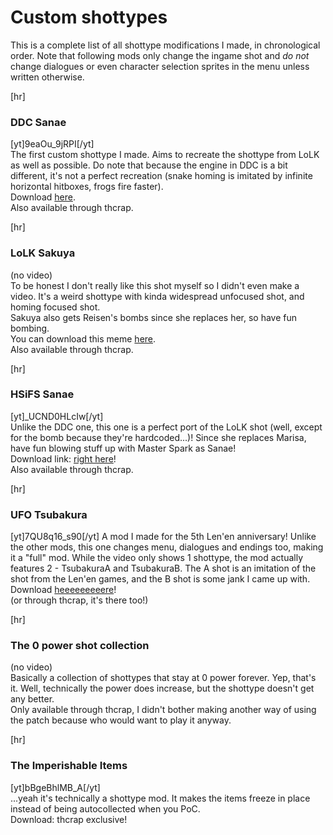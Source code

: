 # Custom shottypes
This is a complete list of all shottype modifications I made, in chronological order. Note that following mods only change the ingame shot and *do not* change dialogues or even
character selection sprites in the menu unless written otherwise.

[hr]
### DDC Sanae
[yt]9eaOu_9jRPI[/yt]  
The first custom shottype I made. Aims to recreate the shottype from LoLK as well as possible. Do note that because the engine in DDC is a bit different, it's not a perfect recreation
(snake homing is imitated by infinite horizontal hitboxes, frogs fire faster).  
Download [here](https://mega.nz/#!oh4lBA4C!Fq7UV5LfQulUaCAubGRk_LMLOeR4nfE9CdMa0OQZryA).  
Also available through thcrap.

[hr]
### LoLK Sakuya
(no video)  
To be honest I don't really like this shot myself so I didn't even make a video. It's a weird shottype with kinda widespread unfocused shot, and homing focused shot.  
Sakuya also gets Reisen's bombs since she replaces her, so have fun bombing.  
You can download this meme [here](https://mega.nz/#!1s5GHIqI!sSPZm0FZCxE_EL0jzGqC4oheH5Xs7-MmlbjARxqbzQY).  
Also available through thcrap.

[hr]
### HSiFS Sanae
[yt]\_UCND0HLcIw[/yt]  
Unlike the DDC one, this one is a perfect port of the LoLK shot (well, except for the bomb because they're hardcoded...)! Since she replaces Marisa, have fun blowing stuff up with Master Spark as Sanae!  
Download link: [right here](https://mega.nz/#!lsBQxSwB!X-YB1uwIN1u8CRYjU-2HZnjhb7zrFE5WvQFZru-CXr8)!  
Also available through thcrap.

[hr]
### UFO Tsubakura
[yt]7QU8q16_s90[/yt]
A mod I made for the 5th Len'en anniversary! Unlike the other mods, this one changes menu, dialogues and endings too, making it a "full" mod. While the video only shows 1 shottype, the mod actually features 2 - TsubakuraA and TsubakuraB. The A shot is an imitation of the shot from the Len'en games, and the B shot is some jank I came up with.  
Download [heeeeeeeeere](https://mega.nz/#!10JzTKBC!GLi2MJZADsRPqdn1b9knvLfJknXepM69vHJ01-XjJ7s)!  
(or through thcrap, it's there too!)

[hr]
### The 0 power shot collection
(no video)  
Basically a collection of shottypes that stay at 0 power forever. Yep, that's it. Well, technically the power does increase, but the shottype doesn't get any better.  
Only available through thcrap, I didn't bother making another way of using the patch because who would want to play it anyway.

[hr]
### The Imperishable Items
[yt]bBgeBhlMB_A[/yt]  
\.\.\.yeah it's technically a shottype mod. It makes the items freeze in place instead of being autocollected when you PoC.  
Download: thcrap exclusive!
